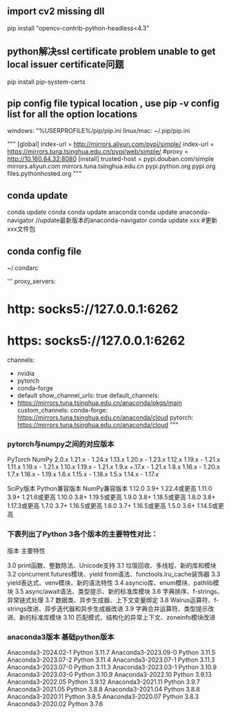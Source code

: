 ## import cv2 missing dll 
pip install "opencv-contrib-python-headless<4.3"

## python解决ssl certificate problem unable to get local issuer certificate问题
pip install pip-system-certs


## pip config file typical location , use pip -v config list for all the option locations
windows: "%USERPROFILE%/pip/pip.ini
linux/mac: ~/.pip/pip.ini

"""
[global]
index-url = http://mirrors.aliyun.com/pypi/simple/
index-url = https://mirrors.tuna.tsinghua.edu.cn/pypi/web/simple/
#proxy = http://10.160.84.32:8080
[install]
trusted-host =  pypi.douban.com/simple
                mirrors.aliyun.com
                mirrors.tuna.tsinghua.edu.cn
               pypi.python.org
               pypi.org
               files.pythonhosted.org
"""

## conda update 
  conda update conda
  conda update anaconda
  conda update anaconda-navigator    //update最新版本的anaconda-navigator
  conda update xxx   #更新xxx文件包

## conda config file
~/.condarc

'''
proxy_servers:
#   http: socks5://127.0.0.1:6262
#   https: socks5://127.0.0.1:6262
channels:
 - nvidia
 - pytorch
 - conda-forge
 - default
show_channel_urls: true
default_channels:
 - https://mirrors.tuna.tsinghua.edu.cn/anaconda/pkgs/main
custom_channels:
 conda-forge:  https://mirrors.tuna.tsinghua.edu.cn/anaconda/cloud
 pytorch:  https://mirrors.tuna.tsinghua.edu.cn/anaconda/cloud
"""

### pytorch与numpy之间的对应版本
PyTorch	    NumPy 
2.0.x	  1.21.x - 1.24.x
1.13.x	1.20.x - 1.23.x
1.12.x	1.19.x - 1.21.x
1.11.x	1.19.x - 1.21.x
1.10.x	1.19.x - 1.21.x
1.9.x	  +.17.x - 1.21.x
1.8.x	  1.16.x - 1.20.x
1.7.x	  1.16.x - 1.19.x
1.6.x	  1.15.x - 1.18.x
1.5.x	  1.14.x - 1.17.x

SciPy版本	Python兼容版本	NumPy兼容版本
1.12.0	3.9+	1.22.4或更高
1.11.0	3.9+	1.21.6或更高
1.10.0	3.8+	1.19.5或更高
1.9.0	  3.8+	1.18.5或更高
1.8.0	  3.8+	1.17.3或更高
1.7.0	  3.7+	1.16.5或更高
1.6.0	  3.7+	1.16.5或更高
1.5.0	  3.6+	1.14.5或更高

### 下表列出了Python 3各个版本的主要特性对比：

版本 主要特性

3.0
print函数、整数除法、Unicode支持
3.1
垃圾回收、多线程、新的库和模块
3.2
concurrent.futures模块、yield from语法、functools.lru_cache装饰器
3.3
yield表达式、venv模块、新的语法特性
3.4
asyncio库、enum模块、pathlib模块
3.5
async/await语法、类型提示、新的标准库模块
3.6
字典排序、f-strings、异常链式处理
3.7
数据类、异步生成器、上下文变量绑定
3.8
Walrus运算符、f-strings改进、异步迭代器和异步生成器改进
3.9
字典合并运算符、类型提示改进、新的标准库模块
3.10
匹配模式、结构化的异常上下文、zoneinfo模块改进

### anaconda3版本       基础python版本

Anaconda3-2024.02-1	Python 3.11.7
Anaconda3-2023.09-0	Python 3.11.5
Anaconda3-2023.07-2 Python 3.11.4
Anaconda3-2023.07-1 Python 3.11.3
Anaconda3-2023.07-0 Python 3.11.3
Anaconda3-2023.03-1 Python 3.10.9
Anaconda3-2023.03-0 Python 3.10.9
Anaconda3-2022.10 Python 3.9.13
Anaconda3-2022.05 Python 3.9.12
Anaconda3-2021.11 Python 3.9.7
Anaconda3-2021.05 Python 3.8.8
Anaconda3-2021.04 Python 3.8.8
Anaconda3-2020.11 Python 3.8.5
Anaconda3-2020.07 Python 3.8.3
Anaconda3-2020.02 Python 3.7.6



